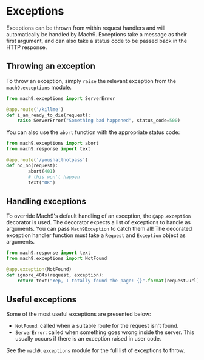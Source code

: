 # Exceptions

Exceptions can be thrown from within request handlers and will automatically be
handled by Mach9. Exceptions take a message as their first argument, and can
also take a status code to be passed back in the HTTP response.

## Throwing an exception

To throw an exception, simply `raise` the relevant exception from the
`mach9.exceptions` module.

```python
from mach9.exceptions import ServerError

@app.route('/killme')
def i_am_ready_to_die(request):
	raise ServerError("Something bad happened", status_code=500)
```

You can also use the `abort` function with the appropriate status code:

```python
from mach9.exceptions import abort
from mach9.response import text

@app.route('/youshallnotpass')
def no_no(request):
        abort(401)
        # this won't happen
        text("OK")
```

## Handling exceptions

To override Mach9's default handling of an exception, the `@app.exception`
decorator is used. The decorator expects a list of exceptions to handle as
arguments. You can pass `Mach9Exception` to catch them all! The decorated
exception handler function must take a `Request` and `Exception` object as
arguments.

```python
from mach9.response import text
from mach9.exceptions import NotFound

@app.exception(NotFound)
def ignore_404s(request, exception):
	return text("Yep, I totally found the page: {}".format(request.url))
```

## Useful exceptions

Some of the most useful exceptions are presented below:

- `NotFound`: called when a suitable route for the request isn't found.
- `ServerError`: called when something goes wrong inside the server. This
  usually occurs if there is an exception raised in user code.

See the `mach9.exceptions` module for the full list of exceptions to throw.

